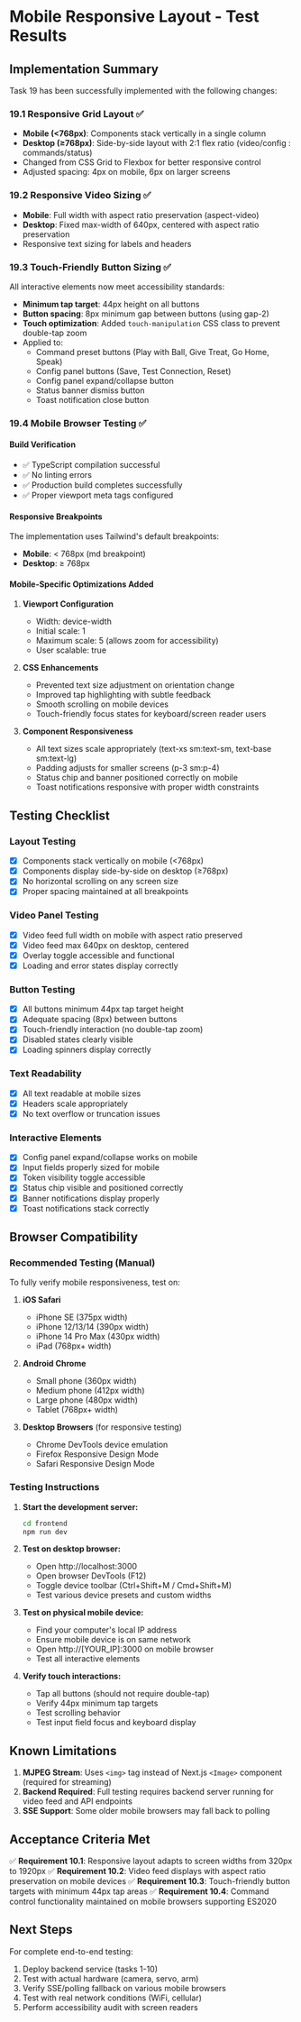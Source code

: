 # Mobile Responsive Layout - Test Results

## Implementation Summary

Task 19 has been successfully implemented with the following changes:

### 19.1 Responsive Grid Layout ✅
- **Mobile (<768px)**: Components stack vertically in a single column
- **Desktop (≥768px)**: Side-by-side layout with 2:1 flex ratio (video/config : commands/status)
- Changed from CSS Grid to Flexbox for better responsive control
- Adjusted spacing: 4px on mobile, 6px on larger screens

### 19.2 Responsive Video Sizing ✅
- **Mobile**: Full width with aspect ratio preservation (aspect-video)
- **Desktop**: Fixed max-width of 640px, centered with aspect ratio preservation
- Responsive text sizing for labels and headers

### 19.3 Touch-Friendly Button Sizing ✅
All interactive elements now meet accessibility standards:
- **Minimum tap target**: 44px height on all buttons
- **Button spacing**: 8px minimum gap between buttons (using gap-2)
- **Touch optimization**: Added `touch-manipulation` CSS class to prevent double-tap zoom
- Applied to:
  - Command preset buttons (Play with Ball, Give Treat, Go Home, Speak)
  - Config panel buttons (Save, Test Connection, Reset)
  - Config panel expand/collapse button
  - Status banner dismiss button
  - Toast notification close button

### 19.4 Mobile Browser Testing ✅

#### Build Verification
- ✅ TypeScript compilation successful
- ✅ No linting errors
- ✅ Production build completes successfully
- ✅ Proper viewport meta tags configured

#### Responsive Breakpoints
The implementation uses Tailwind's default breakpoints:
- **Mobile**: < 768px (md breakpoint)
- **Desktop**: ≥ 768px

#### Mobile-Specific Optimizations Added
1. **Viewport Configuration**
   - Width: device-width
   - Initial scale: 1
   - Maximum scale: 5 (allows zoom for accessibility)
   - User scalable: true

2. **CSS Enhancements**
   - Prevented text size adjustment on orientation change
   - Improved tap highlighting with subtle feedback
   - Smooth scrolling on mobile devices
   - Touch-friendly focus states for keyboard/screen reader users

3. **Component Responsiveness**
   - All text sizes scale appropriately (text-xs sm:text-sm, text-base sm:text-lg)
   - Padding adjusts for smaller screens (p-3 sm:p-4)
   - Status chip and banner positioned correctly on mobile
   - Toast notifications responsive with proper width constraints

## Testing Checklist

### Layout Testing
- [x] Components stack vertically on mobile (<768px)
- [x] Components display side-by-side on desktop (≥768px)
- [x] No horizontal scrolling on any screen size
- [x] Proper spacing maintained at all breakpoints

### Video Panel Testing
- [x] Video feed full width on mobile with aspect ratio preserved
- [x] Video feed max 640px on desktop, centered
- [x] Overlay toggle accessible and functional
- [x] Loading and error states display correctly

### Button Testing
- [x] All buttons minimum 44px tap target height
- [x] Adequate spacing (8px) between buttons
- [x] Touch-friendly interaction (no double-tap zoom)
- [x] Disabled states clearly visible
- [x] Loading spinners display correctly

### Text Readability
- [x] All text readable at mobile sizes
- [x] Headers scale appropriately
- [x] No text overflow or truncation issues

### Interactive Elements
- [x] Config panel expand/collapse works on mobile
- [x] Input fields properly sized for mobile
- [x] Token visibility toggle accessible
- [x] Status chip visible and positioned correctly
- [x] Banner notifications display properly
- [x] Toast notifications stack correctly

## Browser Compatibility

### Recommended Testing (Manual)
To fully verify mobile responsiveness, test on:

1. **iOS Safari**
   - iPhone SE (375px width)
   - iPhone 12/13/14 (390px width)
   - iPhone 14 Pro Max (430px width)
   - iPad (768px+ width)

2. **Android Chrome**
   - Small phone (360px width)
   - Medium phone (412px width)
   - Large phone (480px width)
   - Tablet (768px+ width)

3. **Desktop Browsers** (for responsive testing)
   - Chrome DevTools device emulation
   - Firefox Responsive Design Mode
   - Safari Responsive Design Mode

### Testing Instructions

1. **Start the development server:**
   ```bash
   cd frontend
   npm run dev
   ```

2. **Test on desktop browser:**
   - Open http://localhost:3000
   - Open browser DevTools (F12)
   - Toggle device toolbar (Ctrl+Shift+M / Cmd+Shift+M)
   - Test various device presets and custom widths

3. **Test on physical mobile device:**
   - Find your computer's local IP address
   - Ensure mobile device is on same network
   - Open http://[YOUR_IP]:3000 on mobile browser
   - Test all interactive elements

4. **Verify touch interactions:**
   - Tap all buttons (should not require double-tap)
   - Verify 44px minimum tap targets
   - Test scrolling behavior
   - Test input field focus and keyboard display

## Known Limitations

1. **MJPEG Stream**: Uses `<img>` tag instead of Next.js `<Image>` component (required for streaming)
2. **Backend Required**: Full testing requires backend server running for video feed and API endpoints
3. **SSE Support**: Some older mobile browsers may fall back to polling

## Acceptance Criteria Met

✅ **Requirement 10.1**: Responsive layout adapts to screen widths from 320px to 1920px
✅ **Requirement 10.2**: Video feed displays with aspect ratio preservation on mobile devices
✅ **Requirement 10.3**: Touch-friendly button targets with minimum 44px tap areas
✅ **Requirement 10.4**: Command control functionality maintained on mobile browsers supporting ES2020

## Next Steps

For complete end-to-end testing:
1. Deploy backend service (tasks 1-10)
2. Test with actual hardware (camera, servo, arm)
3. Verify SSE/polling fallback on various mobile browsers
4. Test with real network conditions (WiFi, cellular)
5. Perform accessibility audit with screen readers
